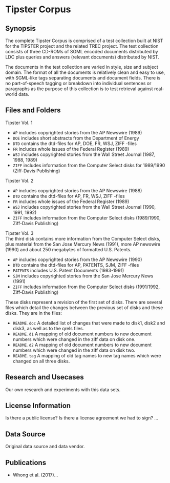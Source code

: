 # Tipster Corpus 

## Synopsis

The complete Tipster Corpus is comprised of a test collection built at NIST for the TIPSTER project and the related TREC project. The test collection consists of three CD-ROMs of SGML encoded documents distributed by LDC plus queries and answers (relevant documents) distributed by NIST.

The documents in the test collection are varied in style, size and subject domain. The format of all the documents is relatively clean and easy to use, with SGML-like tags separating documents and document fields. There is no part-of-speech tagging or breakdown into individual sentences or paragraphs as the purpose of this collection is to test retrieval against real-world data.

## Files and Folders

Tipster Vol. 1 <br>
- `AP` includes copyrighted stories from the AP Newswire (1989)
- `DOE` includes short abstracts from the Department of Energy
- `DTD` contains the dtd-files for AP, DOE, FR, WSJ, ZIFF -files
- `FR` includes whole issues of the Federal Register (1989)
- `WSJ` includes copyrighted stories from the Wall Street Journal (1987, 1988, 1989)
- `ZIFF` includes information from the Computer Select disks for 1989/1990  (Ziff-Davis Publishing)

Tipster Vol. 2<br>
- `AP` includes copyrighted stories from the AP Newswire (1988)
- `DTD` contains the dtd-files for AP, FR, WSJ, ZIFF -files
- `FR` includes whole issues of the Federal Register (1989)
- `WSJ` includes copyrighted stories from the Wall Street Journal (1990, 1991, 1992)
- `ZIFF` includes information from the Computer Select disks (1989/1990, Ziff-Davis Publishing)

Tipster Vol. 3<br>
The third disk contains more information from the Computer Select disks, plus material from the San Jose Mercury News (1991), more AP newswire (1990) and about 250 megabytes of formatted U.S. Patents.
- `AP` includes copyrighted stories from the AP Newswire (1990)
- `DTD` contains the dtd-files for AP, PATENTS, SJM, ZIFF -files
- `PATENTS` includes U.S. Patent Documents (1983-1991)
- `SJM` includes copyrighted stories from the San Jose Mercury News (1991)
- `ZIFF` includes information from the Computer Select disks (1991/1992, Ziff-Davis Publishing)

These disks represent a revision of the first set of disks. There are several files which detail the changes between the previous set of disks and these disks.  They are in the files:
- `README.doc` A detailed list of changes that were made to disk1, disk2 and disk3, as well as to the qrels files.
- `README.d1` A mapping of old document numbers to new document numbers which were changed in the ziff data on disk one.
- `README.d2` A mapping of old document numbers to new document numbers which were changed in the ziff data on disk two.
- `README.tag` A mapping of old tag names to new tag names which were changed on all three disks.

## Research and Usecases

Our own research and experiments with this data sets.

## License Information

Is there a public license? Is there a license agreement we had to sign? ...

## Data Source

Original data source and data vendor.

## Publications

- Whong et al. (2017)...


